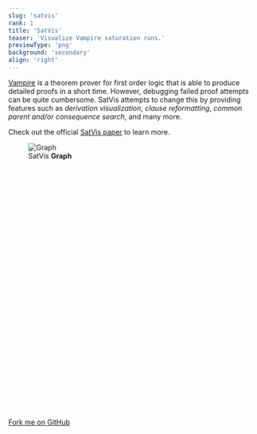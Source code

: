 ```yaml
---
slug: 'satvis'
rank: 1
title: 'SatVis'
teaser: 'Visualize Vampire saturation runs.'
previewType: 'png'
background: 'secondary'
align: 'right'
---
```


&shy;<a href="https://vprover.github.io/">Vampire</a> is a theorem prover for first order logic 
that is able to produce detailed proofs in a short time. However, debugging failed proof attempts can be
quite cumbersome. SatVis attempts to change this by providing features such as *derivation visualization*,
*clause reformatting*, *common parent and/or consequence search*, and many more.

Check out the official <a href="https://link.springer.com/chapter/10.1007%2F978-3-030-34968-4_28">SatVis&nbsp;paper</a>
to learn more.

<figure>
<img src="satvis/visualization.png" alt="Graph"/>
<figcaption>SatVis <strong>Graph</strong></figcaption>
</figure>

<section class="meta-links">
    <a href="https://github.com/gleiss/saturation-visualization">
        <svg viewBox="0 0 24 24" class="icon"><use xlink:href="/icons/sprite.svg#github"/></svg>
        Fork me on GitHub
        <svg viewBox="0 0 24 24" class="icon"><use xlink:href="/icons/sprite.svg#arrow-right"/></svg>
    </a>
</section>
